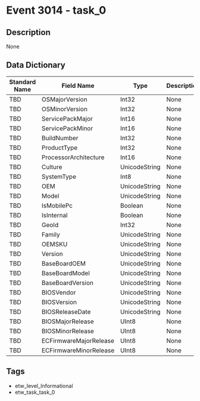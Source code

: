# Event 3014 - task_0

## Description
None

## Data Dictionary
|Standard Name|Field Name|Type|Description|Sample Value|
|---|---|---|---|---|
|TBD|OSMajorVersion|Int32|None|`None`|
|TBD|OSMinorVersion|Int32|None|`None`|
|TBD|ServicePackMajor|Int16|None|`None`|
|TBD|ServicePackMinor|Int16|None|`None`|
|TBD|BuildNumber|Int32|None|`None`|
|TBD|ProductType|Int32|None|`None`|
|TBD|ProcessorArchitecture|Int16|None|`None`|
|TBD|Culture|UnicodeString|None|`None`|
|TBD|SystemType|Int8|None|`None`|
|TBD|OEM|UnicodeString|None|`None`|
|TBD|Model|UnicodeString|None|`None`|
|TBD|IsMobilePc|Boolean|None|`None`|
|TBD|IsInternal|Boolean|None|`None`|
|TBD|GeoId|Int32|None|`None`|
|TBD|Family|UnicodeString|None|`None`|
|TBD|OEMSKU|UnicodeString|None|`None`|
|TBD|Version|UnicodeString|None|`None`|
|TBD|BaseBoardOEM|UnicodeString|None|`None`|
|TBD|BaseBoardModel|UnicodeString|None|`None`|
|TBD|BaseBoardVersion|UnicodeString|None|`None`|
|TBD|BIOSVendor|UnicodeString|None|`None`|
|TBD|BIOSVersion|UnicodeString|None|`None`|
|TBD|BIOSReleaseDate|UnicodeString|None|`None`|
|TBD|BIOSMajorRelease|UInt8|None|`None`|
|TBD|BIOSMinorRelease|UInt8|None|`None`|
|TBD|ECFirmwareMajorRelease|UInt8|None|`None`|
|TBD|ECFirmwareMinorRelease|UInt8|None|`None`|

## Tags
* etw_level_Informational
* etw_task_task_0